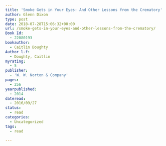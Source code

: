 ```yaml
---
title: 'Smoke Gets in Your Eyes: And Other Lessons from the Crematory'
author: Glenn Dixon
type: post
date: 2018-07-28T15:06:32+00:00
url: /smoke-gets-in-your-eyes-and-other-lessons-from-the-crematory/
Book Id:
  - 22080193
bookauthor:
  - Caitlin Doughty
Author l-f:
  - Doughty, Caitlin
myrating:
  - 5
publisher:
  - 'W. W. Norton & Company'
pages:
  - 256
yearpublished:
  - 2014
dateread:
  - 2016/09/27
status:
  - read
categories:
  - Uncategorized
tags:
  - read

---
```

